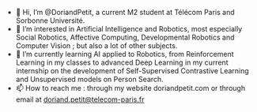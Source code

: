 - 👋 Hi, I’m @DoriandPetit, a current M2 student at Télécom Paris and Sorbonne Université.
- 👀 I’m interested in Artificial Intelligence and Robotics, most especially Social Robotics, Affective Computing, Developmental Robotics and Computer Vision ; but also a lot of other subjects.
- 🌱 I’m currently learning AI applied to Robotics, from Reinforcement Learning in my classes to advanced Deep Learning in my current internship on the development of Self-Supervised Contrastive Learning and Unsupervised models on Person Search.
- 📫 How to reach me : through my website doriandpetit.com or through email at doriand.petit@telecom-paris.fr

